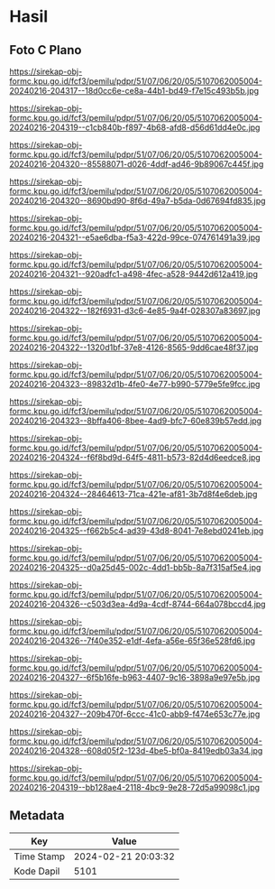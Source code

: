 # Hasil

## Foto C Plano

https://sirekap-obj-formc.kpu.go.id/fcf3/pemilu/pdpr/51/07/06/20/05/5107062005004-20240216-204317--18d0cc6e-ce8a-44b1-bd49-f7e15c493b5b.jpg

https://sirekap-obj-formc.kpu.go.id/fcf3/pemilu/pdpr/51/07/06/20/05/5107062005004-20240216-204319--c1cb840b-f897-4b68-afd8-d56d61dd4e0c.jpg

https://sirekap-obj-formc.kpu.go.id/fcf3/pemilu/pdpr/51/07/06/20/05/5107062005004-20240216-204320--85588071-d026-4ddf-ad46-9b89067c445f.jpg

https://sirekap-obj-formc.kpu.go.id/fcf3/pemilu/pdpr/51/07/06/20/05/5107062005004-20240216-204320--8690bd90-8f6d-49a7-b5da-0d67694fd835.jpg

https://sirekap-obj-formc.kpu.go.id/fcf3/pemilu/pdpr/51/07/06/20/05/5107062005004-20240216-204321--e5ae6dba-f5a3-422d-99ce-074761491a39.jpg

https://sirekap-obj-formc.kpu.go.id/fcf3/pemilu/pdpr/51/07/06/20/05/5107062005004-20240216-204321--920adfc1-a498-4fec-a528-9442d612a419.jpg

https://sirekap-obj-formc.kpu.go.id/fcf3/pemilu/pdpr/51/07/06/20/05/5107062005004-20240216-204322--182f6931-d3c6-4e85-9a4f-028307a83697.jpg

https://sirekap-obj-formc.kpu.go.id/fcf3/pemilu/pdpr/51/07/06/20/05/5107062005004-20240216-204322--1320d1bf-37e8-4126-8565-9dd6cae48f37.jpg

https://sirekap-obj-formc.kpu.go.id/fcf3/pemilu/pdpr/51/07/06/20/05/5107062005004-20240216-204323--89832d1b-4fe0-4e77-b990-5779e5fe9fcc.jpg

https://sirekap-obj-formc.kpu.go.id/fcf3/pemilu/pdpr/51/07/06/20/05/5107062005004-20240216-204323--8bffa406-8bee-4ad9-bfc7-60e839b57edd.jpg

https://sirekap-obj-formc.kpu.go.id/fcf3/pemilu/pdpr/51/07/06/20/05/5107062005004-20240216-204324--f6f8bd9d-64f5-4811-b573-82d4d6eedce8.jpg

https://sirekap-obj-formc.kpu.go.id/fcf3/pemilu/pdpr/51/07/06/20/05/5107062005004-20240216-204324--28464613-71ca-421e-af81-3b7d8f4e6deb.jpg

https://sirekap-obj-formc.kpu.go.id/fcf3/pemilu/pdpr/51/07/06/20/05/5107062005004-20240216-204325--f662b5c4-ad39-43d8-8041-7e8ebd0241eb.jpg

https://sirekap-obj-formc.kpu.go.id/fcf3/pemilu/pdpr/51/07/06/20/05/5107062005004-20240216-204325--d0a25d45-002c-4dd1-bb5b-8a7f315af5e4.jpg

https://sirekap-obj-formc.kpu.go.id/fcf3/pemilu/pdpr/51/07/06/20/05/5107062005004-20240216-204326--c503d3ea-4d9a-4cdf-8744-664a078bccd4.jpg

https://sirekap-obj-formc.kpu.go.id/fcf3/pemilu/pdpr/51/07/06/20/05/5107062005004-20240216-204326--7f40e352-e1df-4efa-a56e-65f36e528fd6.jpg

https://sirekap-obj-formc.kpu.go.id/fcf3/pemilu/pdpr/51/07/06/20/05/5107062005004-20240216-204327--6f5b16fe-b963-4407-9c16-3898a9e97e5b.jpg

https://sirekap-obj-formc.kpu.go.id/fcf3/pemilu/pdpr/51/07/06/20/05/5107062005004-20240216-204327--209b470f-6ccc-41c0-abb9-f474e653c77e.jpg

https://sirekap-obj-formc.kpu.go.id/fcf3/pemilu/pdpr/51/07/06/20/05/5107062005004-20240216-204328--608d05f2-123d-4be5-bf0a-8419edb03a34.jpg

https://sirekap-obj-formc.kpu.go.id/fcf3/pemilu/pdpr/51/07/06/20/05/5107062005004-20240216-204319--bb128ae4-2118-4bc9-9e28-72d5a99098c1.jpg


## Metadata

| Key        | Value               |
| ---------- | ------------------- |
| Time Stamp | 2024-02-21 20:03:32 |
| Kode Dapil | 5101                |



